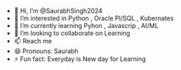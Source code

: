 - 👋 Hi, I’m @SaurabhSingh2024
- 👀 I’m interested in Python , Oracle Pl/SQL , Kubernates
- 🌱 I’m currently learning Pyhon , Javascrip , AI/ML
- 💞️ I’m looking to collaborate on Learning
- 📫 Reach me 
- 😄 Pronouns: Saurabh 
- ⚡ Fun fact: Everyday is New day for Learning

<!---
SaurabhSingh2024/SaurabhSingh2024 is a ✨ special ✨ repository because its `README.md` (this file) appears on your GitHub profile.
You can click the Preview link to take a look at your changes.
--->
